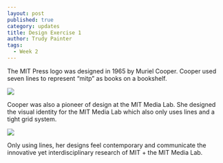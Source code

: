 ```yaml
---
layout: post
published: true
category: updates
title: Design Exercise 1
author: Trudy Painter
tags:
  - Week 2
---
```

The MIT Press logo was designed in 1965 by Muriel Cooper. Cooper used seven lines to represent “mitp” as books on a bookshelf. 

![]({{site.baseurl}}/https://s3.us-west-2.amazonaws.com/secure.notion-static.com/3b40f049-cf85-471a-aa24-887a14975971/Untitled.png?X-Amz-Algorithm=AWS4-HMAC-SHA256&X-Amz-Content-Sha256=UNSIGNED-PAYLOAD&X-Amz-Credential=AKIAT73L2G45EIPT3X45%2F20220911%2Fus-west-2%2Fs3%2Faws4_request&X-Amz-Date=20220911T162657Z&X-Amz-Expires=86400&X-Amz-Signature=a74894b3293736f0a8aa461ad31bb8f0749d6e09e0f5d1c121d90ffdc4291fc4&X-Amz-SignedHeaders=host&response-content-disposition=filename%20%3D%22Untitled.png%22&x-id=GetObject)

Cooper was also a pioneer of design at the MIT Media Lab. She designed the visual identity for the MIT Media Lab which also only uses lines and a tight grid system. 

![]({{site.baseurl}}/https://s3.us-west-2.amazonaws.com/secure.notion-static.com/f1b87472-2f26-458d-b804-e61d224b760a/Untitled.png?X-Amz-Algorithm=AWS4-HMAC-SHA256&X-Amz-Content-Sha256=UNSIGNED-PAYLOAD&X-Amz-Credential=AKIAT73L2G45EIPT3X45%2F20220911%2Fus-west-2%2Fs3%2Faws4_request&X-Amz-Date=20220911T162747Z&X-Amz-Expires=86400&X-Amz-Signature=ee3122d3842cbc3ecd32f6bc27d7087941a4466290ab31dfeeb80d2ebcd29f5b&X-Amz-SignedHeaders=host&response-content-disposition=filename%20%3D%22Untitled.png%22&x-id=GetObject)

Only using lines, her designs feel contemporary and communicate the innovative yet interdisciplinary research of MIT + the MIT Media Lab.
